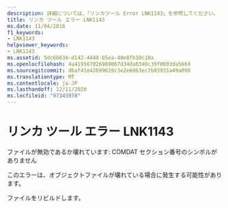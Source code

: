 ```yaml
---
description: 詳細については、「リンカツール Error LNK1143」を参照してください。
title: リンカ ツール エラー LNK1143
ms.date: 11/04/2016
f1_keywords:
- LNK1143
helpviewer_keywords:
- LNK1143
ms.assetid: 5dc6b634-d142-4448-b5ea-48e8fb10c10a
ms.openlocfilehash: 4a419567826989067d34da8340c39f0693da5669
ms.sourcegitcommit: d6af41e42699628c3e2e6063ec7b03931a49a098
ms.translationtype: MT
ms.contentlocale: ja-JP
ms.lasthandoff: 12/11/2020
ms.locfileid: "97343978"
---
```

# <a name="linker-tools-error-lnk1143"></a>リンカ ツール エラー LNK1143

ファイルが無効であるか壊れています: COMDAT セクション番号のシンボルがありません

このエラーは、オブジェクトファイルが壊れている場合に発生する可能性があります。

ファイルをリビルドします。
